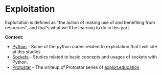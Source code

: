 # Exploitation

Exploitation is defined as "the action of making use of and benefiting from resources", and that's what we'll be learning to do in this part.

**Content:**

* [Python](https://github.com/Es7evam/Security-Studies/tree/c2582d3cae736dd0a22e16cdc167c8db55dc1352/exploitation/Python/README.md) - Some of the python codes related to exploitation that I will cite at this studies
* [Sockets](https://github.com/Es7evam/Security-Studies/tree/c2582d3cae736dd0a22e16cdc167c8db55dc1352/exploitation/Sockets/README.md) - Studies related to basic concepts and usages of sockets with Python.
* [Protostar](https://github.com/Es7evam/Security-Studies/tree/c2582d3cae736dd0a22e16cdc167c8db55dc1352/exploitation/Protostar/README.md) - The writeup of Protostar series of [exploit.education](https://exploit.education)

